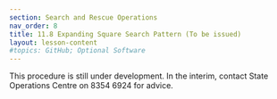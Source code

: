 ```yaml
---
section: Search and Rescue Operations
nav_order: 8
title: 11.8 Expanding Square Search Pattern (To be issued)
layout: lesson-content
#topics: GitHub; Optional Software
---
```


This procedure is still under development. In the interim, contact State Operations Centre on 8354 6924 for advice.